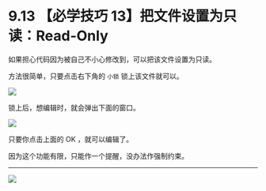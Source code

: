 # 9.13 【必学技巧 13】把文件设置为只读：Read-Only



如果担心代码因为被自己不小心修改到，可以把该文件设置为只读。

方法很简单，只要点击右下角的 `小锁` 锁上该文件就可以。

![](http://image.iswbm.com/20200826224900.png)

锁上后，想编辑时，就会弹出下面的窗口。

![](http://image.iswbm.com/image-20200826225050599.png)

只要你点击上面的 OK ，就可以编辑了。

因为这个功能有限，只能作一个提醒，没办法作强制约束。

---

![](https://open.weixin.qq.com/qr/code?username=idealyard)